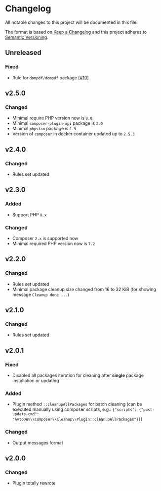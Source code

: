 # Changelog

All notable changes to this project will be documented in this file.

The format is based on [Keep a Changelog][keepachangelog] and this project adheres to [Semantic Versioning][semver].

## Unreleased

### Fixed

- Rule for `dompdf/dompdf` package [[#10](https://github.com/avto-dev/composer-cleanup-plugin/issues/10)]

## v2.5.0

### Changed

- Minimal require PHP version now is `8.0`
- Minimal `composer-plugin-api` package  is `2.0`
- Minimal `phpstan` package  is `1.9`
- Version of `composer` in docker container updated up to `2.5.3`

## v2.4.0

### Changed

- Rules set updated

## v2.3.0

### Added

- Support PHP `8.x`

### Changed

- Composer `2.x` is supported now
- Minimal required PHP version now is `7.2`

## v2.2.0

### Changed

- Rules set updated
- Minimal package cleanup size changed from 16 to 32 KiB (for showing message `Cleanup done ...`)

## v2.1.0

### Changed

- Rules set updated

## v2.0.1

### Fixed

- Disabled all packages iteration for cleaning after **single** package installation or updating

### Added

- Plugin method `::cleanupAllPackages` for batch cleaning (can be executed manually using composer scripts, e.g.: `{"scripts": {"post-update-cmd": "AvtoDev\\Composer\\Cleanup\\Plugin::cleanupAllPackages"}}`)

### Changed

- Output messages format

## v2.0.0

### Changed

- Plugin totally rewrote

[keepachangelog]:https://keepachangelog.com/en/1.0.0/
[semver]:https://semver.org/spec/v2.0.0.html
